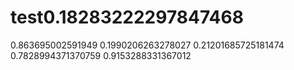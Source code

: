 # test0.18283222297847468
0.863695002591949
0.1990206263278027
0.21201685725181474
0.7828994371370759
0.9153288331367012
